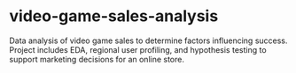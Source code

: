 # video-game-sales-analysis
Data analysis of video game sales to determine factors influencing success. Project includes EDA, regional user profiling, and hypothesis testing to support marketing decisions for an online store.
